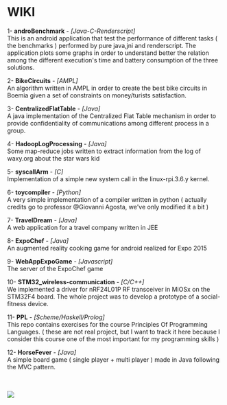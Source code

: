 <h1>WIKI</h1>

1- <b>androBenchmark</b> - <i>[Java-C-Renderscript]</i> <br>
This is an android application that test the performance of different
tasks ( the benchmarks ) performed by pure java,jni and renderscript.
The application plots some graphs in order to understand better the relation among the different execution's time and battery consumption of the three solutions.

2- <b>BikeCircuits</b> - <i>[AMPL]</i> <br>
An algorithm written in AMPL in order to create the best bike circuits in Boemia given a set of constraints on money/turists satisfaction.

3- <b>CentralizedFlatTable</b> - <i>[Java]</i> <br>
A java implementation of the Centralized Flat Table mechanism in order to provide confidentiality of communications among different process in a group.

4- <b>HadoopLogProcessing</b> - <i>[Java]</i> <br>
Some map-reduce jobs written to extract information from the log of waxy.org about the star wars kid

5- <b>syscallArm</b> - <i>[C]</i> <br>
Implementation of a simple new system call in the linux-rpi.3.6.y kernel.

6- <b>toycompiler</b> - <i>[Python]</i> <br>
A very simple implementation of a compiler written in python ( actually credits go to professor @Giovanni Agosta, we've only modified it a bit )

7- <b>TravelDream</b> - <i>[Java]</i> <br>
A web application for a travel company written in JEE

8- <b>ExpoChef</b> - <i>[Java]</i> <br>
An augmented reality cooking game for android realized for Expo 2015 <br>

9- <b>WebAppExpoGame</b> - <i>[Javascript]</i> <br>
The server of the ExpoChef game 

10- <b>STM32_wireless-communication</b> - <i>[C/C++]</i> <br>
We implemented a driver for nRF24L01P RF transceiver in MiOSx on the STM32F4 board.
The whole project was to develop a prototype of a social-fitness device. 

11- <b>PPL</b> - <i>[Scheme/Haskell/Prolog]</i> <br>
This repo contains exercises for the course Principles Of Programming Languages. ( these are not real project, but I want to track it here because I consider this course one of the most important for my programming skills ) 

12- <b>HorseFever</b> - <i>[Java]</i> <br>
A simple board game ( single player + multi player ) made in Java following the MVC pattern. 

<br><br>
<img src="https://fbcdn-profile-a.akamaihd.net/hprofile-ak-xpa1/v/t1.0-1/c23.23.291.291/s160x160/604043_207222906086168_752356469_n.jpg?oh=623f57e1b53e305cbe801c0b5f81e5ef&oe=5676791C&__gda__=1449967049_f59075e074fb93ee1aa4428e1e60fd4c">
